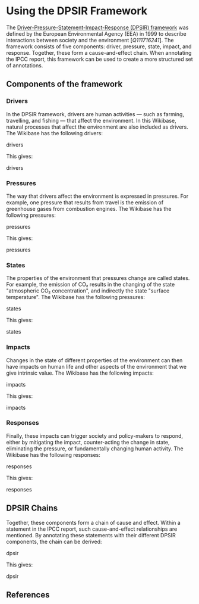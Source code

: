 # Using the DPSIR Framework

The [Driver-Pressure-Statement-Impact-Response (DPSIR) framework](https://en.wikipedia.org/wiki/DPSIR) was defined by the European Environmental Agency (EEA) in 1999 to describe interactions between society and the environment [<cite>Q111716241</cite>]. The framework consists of five components: driver, pressure, state, impact, and response. Together, these form a cause-and-effect chain. When annotating the IPCC report, this framework can be used to create a more structured set of annotations.

## Components of the framework

### Drivers

In the DPSIR framework, <topic>driver</topic>s are human activities &mdash; such as farming, travelling, and fishing &mdash; that affect the environment. In this Wikibase, natural processes that affect the environment are also included as drivers. The Wikibase has the following drivers:

<sparql>drivers</sparql>

This gives:

<out>drivers</out>

### Pressures

The way that drivers affect the environment is expressed in <topic>pressure</topic>s. For example, one pressure that results from travel is the emission of greenhouse gases from combustion engines. The Wikibase has the following pressures:

<sparql>pressures</sparql>

This gives:

<out>pressures</out>

### States

The properties of the environment that pressures change are called <topic>state</topic>s. For example, the emission of CO₂ results in the changing of the state "atmospheric CO₂ concentration", and indirectly the state "surface temperature". The Wikibase has the following pressures:

<sparql>states</sparql>

This gives:

<out>states</out>

### Impacts

Changes in the state of different properties of the environment can then have <topic>impact</topic>s on human life and other aspects of the environment that we give intrinsic value. The Wikibase has the following impacts:

<sparql>impacts</sparql>

This gives:

<out>impacts</out>

### Responses

Finally, these impacts can trigger society and policy-makers to respond, either by mitigating the impact, counter-acting the change in state, eliminating the pressure, or fundamentally changing human activity. The Wikibase has the following responses:

<sparql>responses</sparql>

This gives:

<out>responses</out>

## DPSIR Chains

Together, these components form a chain of cause and effect. Within a statement in the IPCC report, such cause-and-effect relationships are mentioned. By annotating these statements with their different DPSIR components, the chain can be derived:

<sparql>dpsir</sparql>

This gives:

<out>dpsir</out>

## References

<references/>
